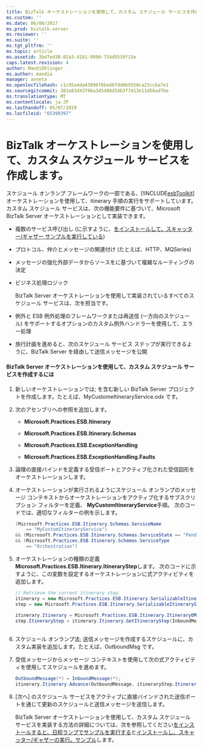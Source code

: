 ```yaml
---
title: BizTalk オーケストレーションを使用して、カスタム スケジュール サービスを作成する |Microsoft Docs
ms.custom: ''
ms.date: 06/08/2017
ms.prod: biztalk-server
ms.reviewer: ''
ms.suite: ''
ms.tgt_pltfrm: ''
ms.topic: article
ms.assetid: 3bd7ed38-02a3-41b1-9990-754d5539f15e
caps.latest.revision: 4
author: MandiOhlinger
ms.author: mandia
manager: anneta
ms.openlocfilehash: c1c95a4da43896f0bed6fdd0b9350ca25ccba7e1
ms.sourcegitcommit: 381e83d43796a345488d54b3f7413e11d56ad7be
ms.translationtype: MT
ms.contentlocale: ja-JP
ms.lasthandoff: 05/07/2019
ms.locfileid: "65399397"
---
```

# <a name="creating-a-custom-itinerary-service-using-a-biztalk-orchestration"></a>BizTalk オーケストレーションを使用して、カスタム スケジュール サービスを作成します。
スケジュール オンランプ フレームワークの一部である、[!INCLUDE[esbToolkit](../includes/esbtoolkit-md.md)]オーケストレーションを使用して、itinerary 手順の実行をサポートしています。 カスタム スケジュール サービスは、次の機能要件に基づいて、Microsoft BizTalk Server オーケストレーションとして実装できます。  
  
- 複数のサービス呼び出し (に示すように、[をインストールして、スキャッター/ギャザー サンプルを実行している](../esb-toolkit/installing-and-running-the-scatter-gather-sample.md))  
  
- プロトコル、仲介とメッセージの関連付け (たとえば、HTTP、MQSeries)  
  
- メッセージの強化外部データからソースをに基づいて複雑なルーティングの決定  
  
- ビジネス処理ロジック  
  
  BizTalk Server オーケストレーションを使用して実装されているすべてのスケジュール サービスは、次を担当です。  
  
- 例外と ESB 例外処理のフレームワークまたは再送信 (一方向のスケジュール) をサポートするオプションのカスタム例外ハンドラーを使用して、エラー処理  
  
- 旅行計画を進めると、次のスケジュール サービス ステップが実行できるように、BizTalk Server を経由して送信メッセージを公開  
  
#### <a name="to-create-a-custom-itinerary-service-using-a-biztalk-server-orchestration"></a>BizTalk Server オーケストレーションを使用して、カスタム スケジュール サービスを作成するには  
  
1. 新しいオーケストレーションでは; を含む新しい BizTalk Server プロジェクトを作成します。たとえば、MyCustomeItineraryService.odx です。  
  
2. 次のアセンブリへの参照を追加します。  
  
   -   **Microsoft.Practices.ESB.Itinerary**  
  
   -   **Microsoft.Practices.ESB.Itinerary.Schemas**  
  
   -   **Microsoft.Practices.ESB.ExceptionHandling**  
  
   -   **Microsoft.Practices.ESB.ExceptionHandling.Faults**  
  
3. 論理の直接バインドを定義する受信ポートとアクティブ化された受信図形をオーケストレーションします。  
  
4. オーケストレーションが実行されるようにスケジュール オンランプのメッセージ コンテキストからオーケストレーションをアクティブ化するサブスクリプション フィルターを定義、 **MyCustomItineraryService**手順。 次のコードでは、適切なフィルターの例を示します。  
  
   ```csharp  
   (Microsoft.Practices.ESB.Itinerary.Schemas.ServiceName   
       == "MyCustomItineraryService")   
   && (Microsoft.Practices.ESB.Itinerary.Schemas.ServiceState == "Pending")  
   && (Microsoft.Practices.ESB.Itinerary.Schemas.ServiceType   
       == "Orchestration")  
   ```  
  
5. オーケストレーションの種類の定義**Microsoft.Practices.ESB.Itinerary.ItineraryStep**します。 次のコードに示すように、この変数を設定するオーケストレーションに式アクティビティを追加します。  
  
   ```csharp  
   // Retrieve the current itinerary step.  
   itinerary = new Microsoft.Practices.ESB.Itinerary.SerializableItineraryWrapper();  
   step = new Microsoft.Practices.ESB.Itinerary.SerializableItineraryStepWrapper();  
  
   itinerary.Itinerary = Microsoft.Practices.ESB.Itinerary.ItineraryOMFactory.Create(InboundMessage);  
   step.ItineraryStep = itinerary.Itinerary.GetItineraryStep(InboundMessage);  
  
   ```  
  
6. スケジュール オンランプ法; 送信メッセージを作成するスケジュールに、カスタム実装を追加します。たとえば、OutboundMsg です。  
  
7. 受信メッセージからメッセージ コンテキストを使用して次の式アクティビティを使用してスケジュールを進めます。  
  
   ```csharp  
   OutboundMessage(*) = InboundMessage(*);   
   itinerary.Itinerary.Advance(OutboundMessage, itineraryStep.ItineraryStep);  
   ```  
  
8. [次へ] のスケジュール サービスをアクティブに直接バインドされた送信ポートを通じて更新のスケジュールと送信メッセージを送信します。  
  
   BizTalk Server オーケストレーションを使用して、カスタム スケジュール サービスを実装する方法の詳細については、次を参照してください[をインストールすると、日程ランプでサンプルを実行する](../esb-toolkit/installing-and-running-the-itinerary-on-ramp-sample.md)と[インストールし、スキャッター/ギャザーの実行。サンプル](../esb-toolkit/installing-and-running-the-scatter-gather-sample.md)します。